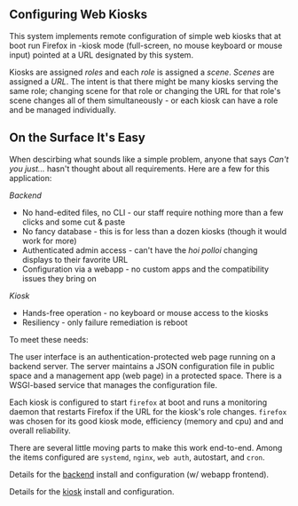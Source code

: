 ## **Configuring Web Kiosks**

This system implements remote configuration of simple web kiosks that at boot run Firefox in -kiosk mode (full-screen, no mouse keyboard or mouse input) pointed at a URL designated by this system.

Kiosks are assigned *roles* and each *role* is assigned a *scene*. *Scenes* are assigned a *URL*. The intent is that there might be many kiosks serving the same role; changing scene for that role or changing the URL for that role's scene changes all of them simultaneously - or each kiosk can have a role and be managed individually.

## **On the Surface It's Easy**

When descirbing what sounds like a simple problem, anyone that says *Can't you just...* hasn't thought about all requirements. Here are a few for this application:

*Backend*

- No hand-edited files, no CLI - our staff require nothing more than a few clicks and some cut & paste
- No fancy database - this is for less than a dozen kiosks (though it would work for more)
- Authenticated admin access - can't have the *hoi polloi* changing displays to their favorite URL
- Configuration via a webapp - no custom apps and the compatibility issues they bring on

*Kiosk*

- Hands-free operation - no keyboard or mouse access to the kiosks
- Resiliency - only failure remediation is reboot

To meet these needs:

The user interface is an authentication-protected web page running on a backend server. The server maintains a JSON configuration file in public space and a management app (web page) in a protected space. There is a WSGI-based service that manages the configuration file.

Each kiosk is configured to start `firefox` at boot and runs a monitoring daemon that restarts Firefox if the URL for the kiosk's role changes. `firefox` was chosen for its good kiosk mode, efficiency (memory and cpu) and and overall reliability.

There are several little moving parts to make this work end-to-end. Among the items configured are `systemd`, `nginx`, `web auth`, autostart, and `cron`.

Details for the [backend](backend.md) install and configuration (w/ webapp frontend).

Details for the [kiosk](kiosk.md) install and configuration.


